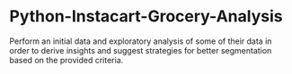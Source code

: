 # Python-Instacart-Grocery-Analysis
Perform an initial data and exploratory analysis of some of their data in order to derive insights and suggest strategies for better segmentation based on the provided criteria.

